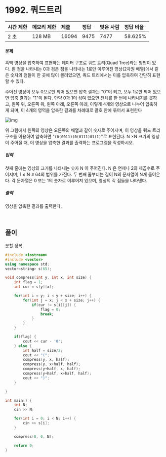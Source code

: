 # 1992. 쿼드트리

| 시간 제한 | 메모리 제한 | 제출  | 정답 | 맞은 사람 | 정답 비율 |
| :-------- | :---------- | :---- | :--- | :-------- | :-------- |
| 2 초      | 128 MB      | 16094 | 9475 | 7477      | 58.625%   |

#### 문제

흑백 영상을 압축하여 표현하는 데이터 구조로 쿼드 트리(Quad Tree)라는 방법이 있다. 흰 점을 나타내는 0과 검은 점을 나타내는 1로만 이루어진 영상(2차원 배열)에서 같은 숫자의 점들이 한 곳에 많이 몰려있으면, 쿼드 트리에서는 이를 압축하여 간단히 표현할 수 있다.

주어진 영상이 모두 0으로만 되어 있으면 압축 결과는 "0"이 되고, 모두 1로만 되어 있으면 압축 결과는 "1"이 된다. 만약 0과 1이 섞여 있으면 전체를 한 번에 나타내지를 못하고, 왼쪽 위, 오른쪽 위, 왼쪽 아래, 오른쪽 아래, 이렇게 4개의 영상으로 나누어 압축하게 되며, 이 4개의 영역을 압축한 결과를 차례대로 괄호 안에 묶어서 표현한다

![img](https://www.acmicpc.net/JudgeOnline/upload/201007/qq.png)

위 그림에서 왼쪽의 영상은 오른쪽의 배열과 같이 숫자로 주어지며, 이 영상을 쿼드 트리 구조를 이용하여 압축하면 "`(0(0011)(0(0111)01)1)`"로 표현된다. N ×N 크기의 영상이 주어질 때, 이 영상을 압축한 결과를 출력하는 프로그램을 작성하시오.

##### 입력

첫째 줄에는 영상의 크기를 나타내는 숫자 N 이 주어진다. N 은 언제나 2의 제곱수로 주어지며, 1 ≤ N ≤ 64의 범위를 가진다. 두 번째 줄부터는 길이 N의 문자열이 N개 들어온다. 각 문자열은 0 또는 1의 숫자로 이루어져 있으며, 영상의 각 점들을 나타낸다.

##### 출력

영상을 압축한 결과를 출력한다.

<br/>

## 풀이

분할 정복

```c++
#include <iostream>
#include <vector>
using namespace std;
vector<string> s(65);

void compress(int y, int x, int size) {
    int flag = 1;
    int cur = s[y][x];

    for(int i = y; i < y + size; i++) {
        for(int j = x; j < x + size; j++) {
            if(cur != s[i][j]) {
                flag = 0;
                break;
            }
        }
    }

    if(flag) {
        cout << cur - '0';
    } else {
        int half = size/2;
        cout << "(";
        compress(y, x, half);
        compress(y, x+half, half);
        compress(y+half, x, half);
        compress(y+half, x+half, half);
        cout << ")";
    }

}

int main() {
    int N;
    cin >> N;

    for(int i = 0; i < N; i++) {
        cin >> s[i];
    }

    compress(0, 0, N);

    return 0;
}
```
